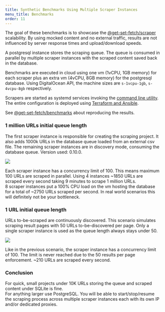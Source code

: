 ```yaml
---
title: Synthetic Benchmarks Using Multiple Scraper Instances
menu_title: Benchmarks
order: 11
---
```

The goal of these benchmarks is to showcase the [@get-set-fetch/scraper](https://github.com/get-set-fetch/scraper) scalability. By using mocked content and no external traffic, results are not influenced by server response times and upload/download speeds.

A postgresql instance stores the scraping queue. The queue is consumed in parallel by multiple scraper instances with the scraped content saved back in the database.

Benchmarks are executed in cloud using one vm (1vCPU, 1GB memory) for each scraper plus an extra vm (4vCPU, 8GB memory) for the postgresql database. Using DigitalOcean API, the machine sizes are `s-1vcpu-1gb`, `s-4vcpu-8gb` respectively.

Scrapers are started as systemd services invoking the [command line utility](command-line.html). The entire configuration is deployed using [Terraform and Ansible](cloud.html).

See [@get-set-fetch/benchmarks](https://github.com/get-set-fetch/benchmarks) about reproducing the results.

### 1 million URLs initial queue length

The first scraper instance is responsible for creating the scraping project. It also adds 1000k URLs in the database queue loaded from an external csv file. The remaining scraper instances are in discovery mode, consuming the database queue. Version used: 0.10.0.

![](https://get-set-fetch.github.io/benchmarks/charts/v0.10.0-total-exec-time-1e6-saved-entries.svg)

Each scraper instance has a concurrency limit of 100. This means maximum 100 URLs are scraped in parallel. Using 4 instances ~1850 URLs are scraped every second taking 9 minutes to scrape 1 million URLs. \
8 scraper instances put a 100% CPU load on the vm hosting the database for a total of ~2750 URLs scraped per second. In real world scenarios this will definitely not be your bottleneck.

### 1 URL initial queue length
URLs to-be-scraped are continuously discovered. This scenario simulates scraping result pages with 50 URLs to-be-discovered per page. Only a single scraper instance is used as the queue length always stays under 50.

![](https://get-set-fetch.github.io/benchmarks/charts/v0.10.0-total-exec-time-1e6-new-entries.svg)

Like in the previous scenario, the scraper instance has a concurrency limit of 100. 
The limit is never reached due to the 50 results per page enforcement. ~210 URLs are scraped every second.


### Conclusion

For quick, small projects under 10K URLs storing the queue and scraped content under SQLite is fine. \
For anything larger use PostgreSQL. You will be able to start/stop/resume the scraping process across multiple scraper instances each with its own IP and/or dedicated proxies. 
